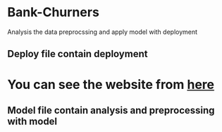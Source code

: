# Bank-Churners
Analysis the data preprocssing and apply model with deployment
## Deploy file contain deployment
# You can see the website from  <a href='https://bank-churners.herokuapp.com/'>here</a>
## Model file contain analysis and preprocessing with model
